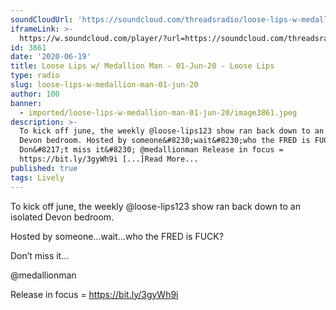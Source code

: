 ```yaml
---
soundCloudUrl: 'https://soundcloud.com/threadsradio/loose-lips-w-medallion-man-01-jun-20'
iframeLink: >-
  https://w.soundcloud.com/player/?url=https://soundcloud.com/threadsradio/loose-lips-w-medallion-man-01-jun-20?in=loose-lips123/sets/radioshows&color=00aabb&auto_play=false&hide_related=false&show_comments=true&show_user=true&show_reposts=false
id: 3861
date: '2020-06-19'
title: Loose Lips w/ Medallion Man - 01-Jun-20 - Loose Lips
type: radio
slug: loose-lips-w-medallion-man-01-jun-20
author: 100
banner:
  - imported/loose-lips-w-medallion-man-01-jun-20/image3861.jpeg
description: >-
  To kick off june, the weekly @loose-lips123 show ran back down to an isolated
  Devon bedroom. Hosted by someone&#8230;wait&#8230;who the FRED is FUCK?
  Don&#8217;t miss it&#8230; @medallionman Release in focus =
  https://bit.ly/3gyWh9i [...]Read More...
published: true
tags: Lively
---
```

To kick off june, the weekly @loose-lips123 show ran back down to an isolated Devon bedroom.

Hosted by someone…wait…who the FRED is FUCK?

Don’t miss it…

@medallionman

Release in focus = https://bit.ly/3gyWh9i